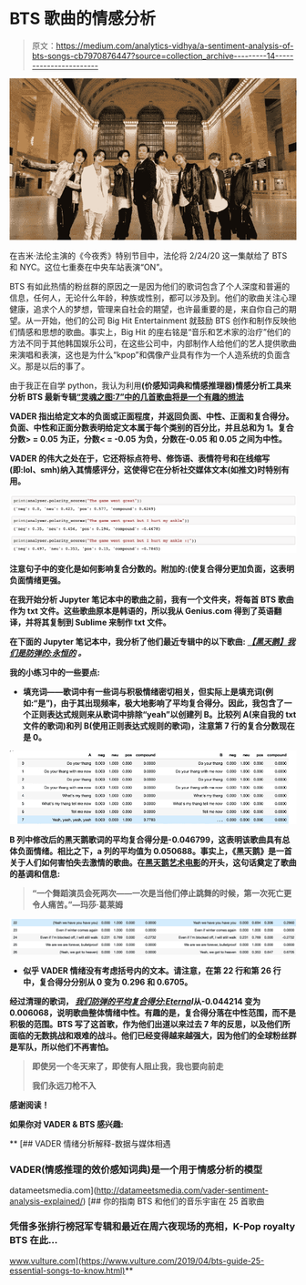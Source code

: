 # BTS 歌曲的情感分析

> 原文：<https://medium.com/analytics-vidhya/a-sentiment-analysis-of-bts-songs-cb7970876447?source=collection_archive---------14----------------------->

![](img/afd27928300d8268baef3d64897ab376.png)

在吉米·法伦主演的《今夜秀》特别节目中，法伦将 2/24/20 这一集献给了 BTS 和 NYC。这位七重奏在中央车站表演“ON”。

BTS 有如此热情的粉丝群的原因之一是因为他们的歌词包含了个人深度和普遍的信息，任何人，无论什么年龄，种族或性别，都可以涉及到。他们的歌曲关注心理健康，追求个人的梦想，管理来自社会的期望，也许最重要的是，来自你自己的期望。从一开始，他们的公司 Big Hit Entertainment 就鼓励 BTS 创作和制作反映他们情感和思想的歌曲。事实上，Big Hit 的座右铭是“音乐和艺术家的治疗”他们的方法不同于其他韩国娱乐公司，在这些公司中，内部制作人给他们的艺人提供歌曲来演唱和表演，这也是为什么“kpop”和偶像产业具有作为一个人造系统的负面含义。那是以后的事了。

由于我正在自学 python，我认为利用[](https://github.com/cjhutto/vaderSentiment)**(价感知词典和情感推理器)情感分析工具来分析 BTS 最新专辑[“灵魂之图:7”中的几首歌曲将是一个有趣的想法](https://open.spotify.com/user/spotify/playlist/37i9dQZF1DWZXJZz1quJMH?si=veT68CAoTNO5xIs5k9w1QA)**

**VADER 指出给定文本的负面或正面程度，并返回负面、中性、正面和复合得分。负面、中性和正面分数表明给定文本属于每个类别的百分比，并且总和为 1。复合分数> = 0.05 为正，分数< = -0.05 为负，分数在-0.05 和 0.05 之间为中性。**

**VADER 的伟大之处在于，它还将标点符号、修饰语、表情符号和在线缩写(即:lol、smh)纳入其情感评分，这使得它在分析社交媒体文本(如推文)时特别有用。**

**![](img/9a1b735d16daa78e64b50817a0e69427.png)**

**注意句子中的变化是如何影响复合分数的。附加的:(使复合得分更加负面，这表明负面情绪更强。**

**在我开始分析 Jupyter 笔记本中的歌曲之前，我有一个文件夹，将每首 BTS 歌曲作为 txt 文件。这些歌曲原本是韩语的，所以我从 Genius.com 得到了英语翻译，并将其复制到 Sublime 来制作 txt 文件。**

**在下面的 Jupyter 笔记本中，我分析了他们最近专辑中的以下歌曲: [***【黑天鹅】***](https://open.spotify.com/track/3bkkMZEAhx7rTVz1C0itRQ?context=spotify%3Auser%3Aspotify%3Aplaylist%3A37i9dQZF1DWZXJZz1quJMH&si=IPLMn82tQiOwmezHcQSL6Q)[***我们是防弹的:永恒的***](https://open.spotify.com/track/3bHKTyjnhkhCOpTDYTMZmN?context=spotify%3Auser%3Aspotify%3Aplaylist%3A37i9dQZF1DWZXJZz1quJMH&si=yF5-7THBS5Czhe2PktRBuA) *。***

**我的小练习中的一些要点:**

*   **填充词——歌词中有一些词与积极情绪密切相关，但实际上是填充词(例如:“是”)，由于其出现频率，极大地影响了平均复合得分。因此，我包含了一个正则表达式规则来从歌词中排除“yeah”以创建列 B。比较列 A(来自我的 txt 文件的歌词)和列 B(使用正则表达式规则的歌词)，注意第 7 行的复合分数现在是 0。**

**![](img/055886cadcd09253bf413e5294621471.png)**

**B 列中修改后的黑天鹅歌词的平均复合得分是-0.046799，这表明该歌曲具有总体负面情绪。相比之下，a 列的平均值为 0.050688。事实上，《黑天鹅》是一首关于人们如何害怕失去激情的歌曲。在[黑天鹅艺术电影](https://www.youtube.com/watch?v=vGbuUFRdYqU)的开头，这句话奠定了歌曲的基调和信息:**

> **“一个舞蹈演员会死两次——一次是当他们停止跳舞的时候，第一次死亡更令人痛苦。”—玛莎·葛莱姆**

**![](img/d48d18d4d5de25d219b8906f776b3d3b.png)**

*   **似乎 VADER 情绪没有考虑括号内的文本。请注意，在第 22 行和第 26 行中，复合得分分别从 0 变为 0.296 和 0.6705。**

**经过清理的歌词， [***我们防弹的平均复合得分:Eterna***](https://open.spotify.com/track/3bHKTyjnhkhCOpTDYTMZmN?context=spotify%3Auser%3Aspotify%3Aplaylist%3A37i9dQZF1DWZXJZz1quJMH&si=yF5-7THBS5Czhe2PktRBuA)***l***从-0.044214 变为 0.006068，说明歌曲整体情绪中性。有趣的是，复合得分落在中性范围，而不是积极的范围。BTS 写了这首歌，作为他们出道以来过去 7 年的反思，以及他们所面临的无数挑战和艰难的战斗。他们已经变得越来越强大，因为他们的全球粉丝群是军队，所以他们不再害怕。**

> **即使另一个冬天来了，即使有人阻止我，我也要向前走**
> 
> **我们永远刀枪不入**

**感谢阅读！**

**如果你对 VADER & BTS 感兴趣:**

**[](http://datameetsmedia.com/vader-sentiment-analysis-explained/) [## VADER 情绪分析解释-数据与媒体相遇

### VADER(情感推理的效价感知词典)是一个用于情感分析的模型

datameetsmedia.com](http://datameetsmedia.com/vader-sentiment-analysis-explained/) [](https://www.vulture.com/2019/04/bts-guide-25-essential-songs-to-know.html) [## 你的指南 BTS 和他们的音乐宇宙在 25 首歌曲

### 凭借多张排行榜冠军专辑和最近在周六夜现场的亮相，K-Pop royalty BTS 在此…

www.vulture.com](https://www.vulture.com/2019/04/bts-guide-25-essential-songs-to-know.html)**
